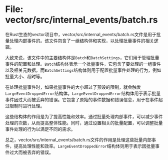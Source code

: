# File: vector/src/internal_events/batch.rs

在Rust生态的vector项目中，vector/src/internal_events/batch.rs文件是用于批量处理内部事件的。该文件包含了一组结构体和实现，以处理批量事件的相关逻辑。

大致来说，该文件中的主要结构体是`Batch`和`BatchSettings`，它们用于管理批量事件的配置和处理。`Batch`结构体表示一个批量事件，它包含了要处理的一组事件以及相关元数据。而`BatchSettings`结构体则用于配置批量事件处理的行为，例如批量大小、超时等。

在处理批量事件时，如果批量事件的大小超过了预设的限制，就会触发`LargeEventDroppedError`结构体。`LargeEventDroppedError`结构体用于表示批量事件因过大而被丢弃的错误。它包含了原始的事件数据和错误信息，用于在事件超过限制时进行处理。

这些结构体的作用是为了提高性能和效率。通过批量处理内部事件，可以减少事件处理的次数，从而提高整体性能。同时，通过设置相关的批量配置，可以调整批量事件处理的行为以满足不同的需求。

总之，vector/src/internal_events/batch.rs文件的作用是处理这些批量内部事件，提高处理性能和效率。`LargeEventDroppedError`结构体则用于表示因批量事件过大而被丢弃的错误。

